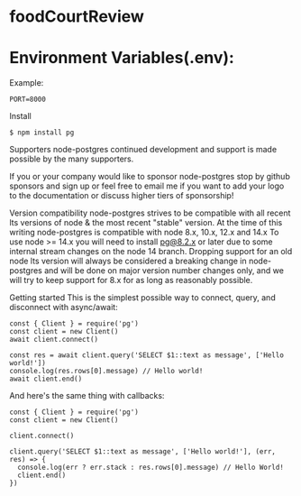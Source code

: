 # foodCourtReview

# Environment Variables(.env):
Example:
```
PORT=8000
```

Install
```
$ npm install pg
```
Supporters
node-postgres continued development and support is made possible by the many supporters.

If you or your company would like to sponsor node-postgres stop by github sponsors and sign up or feel free to email me if you want to add your logo to the documentation or discuss higher tiers of sponsorship!

Version compatibility
node-postgres strives to be compatible with all recent lts versions of node & the most recent "stable" version. At the time of this writing node-postgres is compatible with node 8.x, 10.x, 12.x and 14.x To use node >= 14.x you will need to install pg@8.2.x or later due to some internal stream changes on the node 14 branch. Dropping support for an old node lts version will always be considered a breaking change in node-postgres and will be done on major version number changes only, and we will try to keep support for 8.x for as long as reasonably possible.

Getting started
This is the simplest possible way to connect, query, and disconnect with async/await:
```
const { Client } = require('pg')
const client = new Client()
await client.connect()
 
const res = await client.query('SELECT $1::text as message', ['Hello world!'])
console.log(res.rows[0].message) // Hello world!
await client.end()
```
And here's the same thing with callbacks:
```
const { Client } = require('pg')
const client = new Client()
 
client.connect()
 
client.query('SELECT $1::text as message', ['Hello world!'], (err, res) => {
  console.log(err ? err.stack : res.rows[0].message) // Hello World!
  client.end()
})
```
